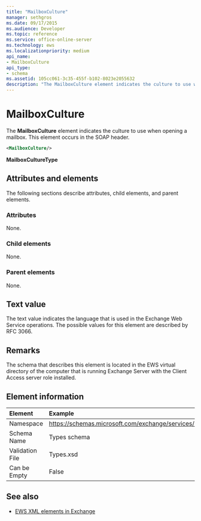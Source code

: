 ```yaml
---
title: "MailboxCulture"
manager: sethgros
ms.date: 09/17/2015
ms.audience: Developer
ms.topic: reference
ms.service: office-online-server
ms.technology: ews
ms.localizationpriority: medium
api_name:
- MailboxCulture
api_type:
- schema
ms.assetid: 105cc061-3c35-455f-b102-8023e2055632
description: "The MailboxCulture element indicates the culture to use when opening a mailbox. This element occurs in the SOAP header."
---
```


# MailboxCulture

The **MailboxCulture** element indicates the culture to use when opening a mailbox. This element occurs in the SOAP header. 
  
```xml
<MailboxCulture/>
```

**MailboxCultureType**

## Attributes and elements

The following sections describe attributes, child elements, and parent elements.
  
### Attributes

None.
  
### Child elements

None.
  
### Parent elements

None.
  
## Text value

The text value indicates the language that is used in the Exchange Web Service operations. The possible values for this element are described by RFC 3066.
  
## Remarks

The schema that describes this element is located in the EWS virtual directory of the computer that is running Exchange Server with the Client Access server role installed.
  
## Element information

|Element|Example|
|:-----|:-----|
|Namespace  <br/> |https://schemas.microsoft.com/exchange/services/2006/types  <br/> |
|Schema Name  <br/> |Types schema  <br/> |
|Validation File  <br/> |Types.xsd  <br/> |
|Can be Empty  <br/> |False  <br/> |
   
## See also

- [EWS XML elements in Exchange](ews-xml-elements-in-exchange.md)

